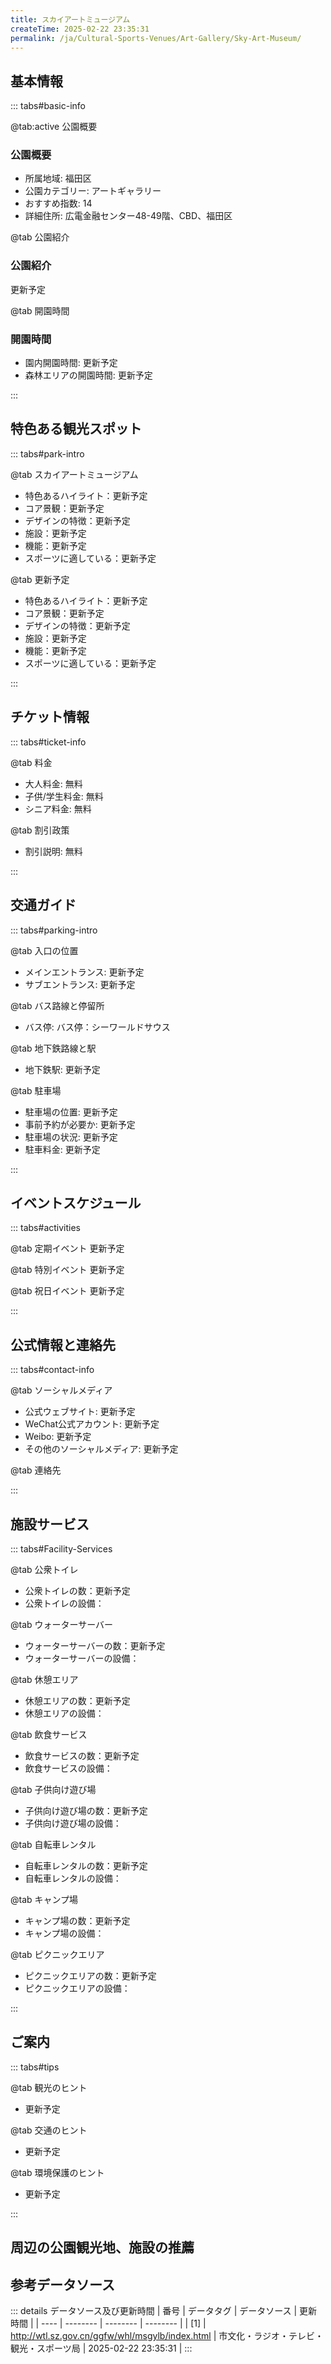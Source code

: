 ```yaml
---
title: スカイアートミュージアム
createTime: 2025-02-22 23:35:31
permalink: /ja/Cultural-Sports-Venues/Art-Gallery/Sky-Art-Museum/
---
```



<script setup>
import ImageSwiper from '/.vuepress/theme/components/ImageSwiper.vue'
// 轮播图数据
const swiperItems = [
    {
                link: 'https://www.szartm.com/open/images/gkbg.png',
                title: 'スカイアートミュージアム',
                description: '更新予定...',
                author: '市文化・ラジオ・テレビ・観光・スポーツ局',
                date: '2025/02/23'
                },
  {
                link: 'https://www.szartm.com/open/images/gkbg.png',
                title: 'スカイアートミュージアム',
                description: '更新予定...',
                author: '市文化・ラジオ・テレビ・観光・スポーツ局',
                date: '2025/02/23'
                }
]
// 配置项
const swiperConfig = {
  height: 500,
  showInfo: true
}
</script>
<!-- 轮播图组件 -->
<ImageSwiper :items="swiperItems" :config="swiperConfig" />



## 基本情報

::: tabs#basic-info

@tab:active 公園概要
### 公園概要
- 所属地域: 福田区
- 公園カテゴリー: アートギャラリー
- おすすめ指数: 14
- 詳細住所: 広電金融センター48-49階、CBD、福田区

@tab 公園紹介
### 公園紹介
更新予定

@tab 開園時間
### 開園時間
- 園内開園時間: 更新予定
- 森林エリアの開園時間: 更新予定

:::

## 特色ある観光スポット

::: tabs#park-intro

@tab スカイアートミュージアム
<ImageCard
image="https://www.szartm.com/open/images/gkbg.png"
    title="スカイアートミュージアム"
    description="更新予定"
    date=""
    author="市文化・ラジオ・テレビ・観光・スポーツ局"
/>


- 特色あるハイライト：更新予定
- コア景観：更新予定
- デザインの特徴：更新予定
- 施設：更新予定
- 機能：更新予定
- スポーツに適している：更新予定

@tab 更新予定
<ImageCard
image="https://www.szartm.com/open/images/gkbg.png"
    title="スカイアートミュージアム"
    description="更新予定"
    date=""
    author="市文化・ラジオ・テレビ・観光・スポーツ局"
/>


- 特色あるハイライト：更新予定
- コア景観：更新予定
- デザインの特徴：更新予定
- 施設：更新予定
- 機能：更新予定
- スポーツに適している：更新予定

:::

## チケット情報

::: tabs#ticket-info

@tab 料金
- 大人料金: 無料
- 子供/学生料金: 無料
- シニア料金: 無料

@tab 割引政策
- 割引説明: 無料

:::

## 交通ガイド

::: tabs#parking-intro

@tab 入口の位置
- メインエントランス: 更新予定
- サブエントランス: 更新予定

@tab バス路線と停留所
- バス停: バス停：シーワールドサウス

@tab 地下鉄路線と駅
- 地下鉄駅: 更新予定

@tab 駐車場
- 駐車場の位置: 更新予定
- 事前予約が必要か: 更新予定
- 駐車場の状況: 更新予定
- 駐車料金: 更新予定

:::

## イベントスケジュール

::: tabs#activities

@tab 定期イベント
更新予定

@tab 特別イベント
更新予定

@tab 祝日イベント
更新予定

:::

## 公式情報と連絡先

::: tabs#contact-info

@tab ソーシャルメディア
- 公式ウェブサイト: 更新予定
- WeChat公式アカウント: 更新予定
- Weibo: 更新予定
- その他のソーシャルメディア: 更新予定

@tab 連絡先

:::

## 施設サービス

::: tabs#Facility-Services

@tab 公衆トイレ
- 公衆トイレの数：更新予定
- 公衆トイレの設備：

@tab ウォーターサーバー
- ウォーターサーバーの数：更新予定
- ウォーターサーバーの設備：

@tab 休憩エリア
- 休憩エリアの数：更新予定
- 休憩エリアの設備：

@tab 飲食サービス
- 飲食サービスの数：更新予定
- 飲食サービスの設備：

@tab 子供向け遊び場
- 子供向け遊び場の数：更新予定
- 子供向け遊び場の設備：

@tab 自転車レンタル
- 自転車レンタルの数：更新予定
- 自転車レンタルの設備：

@tab キャンプ場
- キャンプ場の数：更新予定
- キャンプ場の設備：

@tab ピクニックエリア
- ピクニックエリアの数：更新予定
- ピクニックエリアの設備：

:::

## ご案内

::: tabs#tips

@tab 観光のヒント
- 更新予定

@tab 交通のヒント
- 更新予定

@tab 環境保護のヒント
- 更新予定

:::

## 周辺の公園観光地、施設の推薦

<CardGrid>
  <ImageCard
        image="https://www.szartm.com/open/images/gkbg.png"
        title="美術館へ"
        description="深セン市宝安区の智美術館は、全智科学技術イノベーションパーク内に位置し、企業ではない民間の美術館です。美術館の使用可能面積は1,030m²、展示ラインの長さは146mで、展示会、研修、講演会、フォーラムなどを通じて芸術・文化と公共生活のつながりを促進しています。 美術館は、芸術と文化のグローバル化と多様化を実現し、「一帯一路」と広東・香港・マカオ大湾区の国家戦略を実行するという目標に沿って、ベイエリアで最も将来有望な地元の芸術スターと将来の芸術界における国際的な若い才能を発掘することに尽力しています。"
        href="/ja/Cultural-Sports-Venues/Art-Gallery/He-Xiangning-Art-Museum/"
        author="更新予定"
        date="2025/01/02"
      />
      <ImageCard
        image="https://www.szartm.com/open/images/gkbg.png"
        title="美術館へ"
        description="深セン市宝安区の智美術館は、全智科学技術イノベーションパーク内に位置し、企業ではない民間の美術館です。美術館の使用可能面積は1,030m²、展示ラインの長さは146mで、展示会、研修、講演会、フォーラムなどを通じて芸術・文化と公共生活のつながりを促進しています。 美術館は、芸術と文化のグローバル化と多様化を実現し、「一帯一路」と広東・香港・マカオ大湾区の国家戦略を実行するという目標に沿って、ベイエリアで最も将来有望な地元の芸術スターと将来の芸術界における国際的な若い才能を発掘することに尽力しています。"
        href="/ja/Cultural-Sports-Venues/Art-Gallery/He-Xiangning-Art-Museum/"
        author="更新予定"
        date="2025/01/02"
      />
    </CardGrid>


## 参考データソース

::: details データソース及び更新時間
| 番号 | データタグ | データソース | 更新時間 |
| ---- | -------- | -------- | -------- |
| [1] | http://wtl.sz.gov.cn/ggfw/whl/msgylb/index.html | 市文化・ラジオ・テレビ・観光・スポーツ局 | 2025-02-22 23:35:31 |
:::

